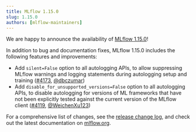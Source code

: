 ```yaml
---
title: MLflow 1.15.0
slug: 1.15.0
authors: [mlflow-maintainers]
---
```


We are happy to announce the availability of [MLflow 1.15.0](https://github.com/mlflow/mlflow/releases/tag/v1.15.0)!

In addition to bug and documentation fixes, MLflow 1.15.0 includes the following features and improvements:

- Add `silent=False` option to all autologging APIs, to allow suppressing MLflow warnings and logging statements during autologging setup and training ([#4173](https://github.com/mlflow/mlflow/pull/4173), [@dbczumar](https://github.com/dbczumar))
- Add `disable_for_unsupported_versions=False` option to all autologging APIs, to disable autologging for versions of ML frameworks that have not been explicitly tested against the current version of the MLflow client ([#4119](https://github.com/mlflow/mlflow/pull/4119), [@WeichenXu123](https://github.com/WeichenXu123))

For a comprehensive list of changes, see the [release change log](https://github.com/mlflow/mlflow/releases/tag/v1.15.0), and check out the latest documentation on [mlflow.org](http://mlflow.org/).
